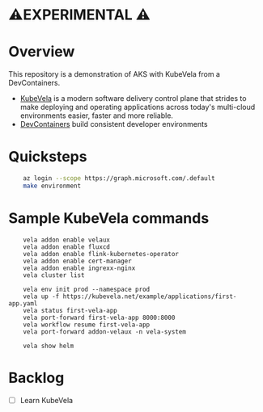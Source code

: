 # ⚠️EXPERIMENTAL ⚠️

# Overview

This repository is a demonstration of AKS with KubeVela from a DevContainers. 

* [KubeVela](https://kubevela.io/docs/) is a modern software delivery control plane that strides to make deploying and operating applications across today's multi-cloud environments easier, faster and more reliable.  
* [DevContainers](https://containers.dev/) build consistent developer environments

# Quicksteps
```bash
    az login --scope https://graph.microsoft.com/.default
    make environment
```

# Sample KubeVela commands
```
    vela addon enable velaux
    vela addon enable fluxcd
    vela addon enable flink-kubernetes-operator   
    vela addon enable cert-manager
    vela addon enable ingrexx-nginx
    vela cluster list
    
    vela env init prod --namespace prod
    vela up -f https://kubevela.net/example/applications/first-app.yaml
    vela status first-vela-app
    vela port-forward first-vela-app 8000:8000
    vela workflow resume first-vela-app
    vela port-forward addon-velaux -n vela-system

    vela show helm

```
  
# Backlog
- [ ] Learn KubeVela
